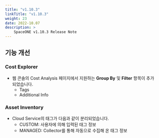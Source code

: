 ```yaml
---
title: "v1.10.3"
linkTitle: "v1.10.3"
weight: 23
date: 2022-10.07
description: >
    SpaceONE v1.10.3 Release Note
---
```


## 기능 개선
### Cost Explorer
- 웹 콘솔의 Cost Analysis 페이지에서 지원하는 **Group By** 및 **Filter** 항목이 추가되었습니다.    
  - Tags
  - Additional Info

### Asset Inventory
- Cloud Service의 태그가 다음과 같이 분리되었습니다.
  - CUSTOM: 사용자에 의해 입력된 태그 정보
  - MANAGED: Collector를 통해 자동으로 수집해 온 태그 정보
    